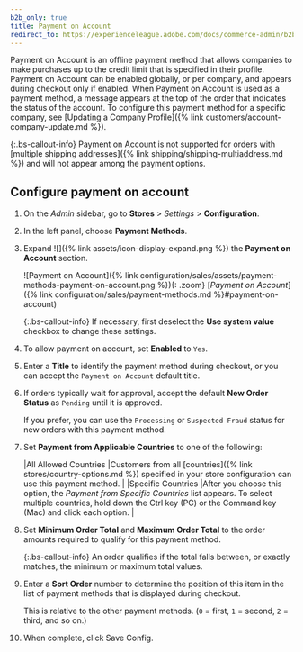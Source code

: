 ```yaml
---
b2b_only: true
title: Payment on Account
redirect_to: https://experienceleague.adobe.com/docs/commerce-admin/b2b/enable-basic-features.html#configure-payment-on-account
---
```


Payment on Account is an offline payment method that allows companies to make purchases up to the credit limit that is specified in their profile. Payment on Account can be enabled globally, or per company, and appears during checkout only if enabled. When Payment on Account is used as a payment method, a message appears at the top of the order that indicates the status of the account. To configure this payment method for a specific company, see [Updating a Company Profile]({% link customers/account-company-update.md %}).

{:.bs-callout-info}
Payment on Account is not supported for orders with [multiple shipping addresses]({% link shipping/shipping-multiaddress.md %}) and will not appear among the payment options.

## Configure payment on account

1. On the _Admin_ sidebar, go to **Stores** > _Settings_ > **Configuration**.

1. In the left panel, choose **Payment Methods**.

1. Expand ![]({% link assets/icon-display-expand.png %}) the **Payment on Account** section.

   ![Payment on Account]({% link configuration/sales/assets/payment-methods-payment-on-account.png %}){: .zoom}
   [_Payment on Account_]({% link configuration/sales/payment-methods.md %}#payment-on-account)

   {:.bs-callout-info}
   If necessary, first deselect the **Use system value** checkbox to change these settings.

1. To allow payment on account, set **Enabled** to `Yes`.

1. Enter a **Title** to identify the payment method during checkout, or you can accept the `Payment on Account` default title.

1. If orders typically wait for approval, accept the default **New Order Status** as `Pending` until it is approved.

   If you prefer, you can use the `Processing` or `Suspected Fraud` status for new orders with this payment method.

1. Set **Payment from Applicable Countries** to one of the following:

   |All Allowed Countries |Customers from all [countries]({% link stores/country-options.md %}) specified in your store configuration can use this payment method. |
   |Specific Countries |After you choose this option, the _Payment from Specific Countries_ list appears. To select multiple countries, hold down the Ctrl key (PC) or the Command key (Mac) and click each option. |

1. Set **Minimum Order Total** and **Maximum Order Total** to the order amounts required to qualify for this payment method.

   {:.bs-callout-info}
   An order qualifies if the total falls between, or exactly matches, the minimum or maximum total values.

1. Enter a **Sort Order** number to determine the position of this item in the list of payment methods that is displayed during checkout.

   This is relative to the other payment methods. (`0` = first, `1` = second, `2` = third, and so on.)

1. When complete, click <span class="btn">Save Config</span>.
